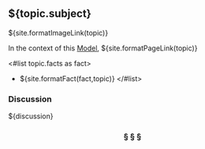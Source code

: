 ## ${topic.subject}

${site.formatImageLink(topic)}

In the context of this [Model](model.md), ${site.formatPageLink(topic)}

<#list topic.facts as fact>
* ${site.formatFact(fact,topic)}
</#list>

### Discussion

${discussion}

<h3 align="center"><b>&sect; &sect; &sect;</b></h3>

